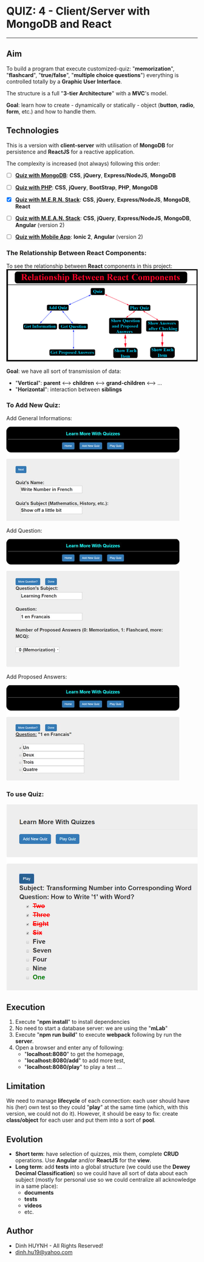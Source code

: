 # QUIZ: 4 - Client/Server with MongoDB and React
---

## Aim
To build a program that execute customized-quiz: "**memorization**", "**flashcard**", "**true/false**", "**multiple choice questions**") everything is controlled totally by a **Graphic User Interface**.

The structure is a full "**3-tier Architecture**" with a **MVC**'s model.

**Goal**: learn how to create - dynamically or statically - object (**button**, **radio**, **form**, etc.) and how to handle them.

## Technologies
This is a version with **client-server** with utilisation of **MongoDB** for persistence and **ReactJS** for a reactive application.

The complexity is increased (not always) following this order:

- [ ] [**Quiz with MongoDB**](https://github.com/DinhLeGaulois/quiz_clientServer_MongoDB): **CSS**, **jQuery**, **Express/NodeJS**, **MongoDB**
- [ ] [**Quiz with PHP**](https://github.com/DinhLeGaulois/quiz_PHP): **CSS**, **jQuery**, **BootStrap**, **PHP**, **MongoDB**
- [x] [**Quiz with M.E.R.N. Stack**](https://github.com/DinhLeGaulois/quiz_clientServer_MongoDB_React): **CSS**, **jQuery**, **Express/NodeJS**, **MongoDB**, **React**
- [ ] [**Quiz with M.E.A.N. Stack**](https://github.com/DinhLeGaulois/quiz_clientServer_MongoDB_Angular): **CSS**, **jQuery**, **Express/NodeJS**, **MongoDB**, **Angular** (version 2)
- [ ] [**Quiz with Mobile App**](https://github.com/DinhLeGaulois/quiz_MobileApp): **Ionic 2**, **Angular** (version 2)


### The Relationship Between React Components:

To see the relationship between **React** components in this project:
![alt text](public/assets/img/reactComponents.jpg)

**Goal**: we have all sort of transmission of data:

* "**Vertical**": **parent** <--> **children** <--> **grand-children** <--> ...
* "**Horizontal**": interaction between **siblings**



### To Add New **Quiz**:

Add General Informations:

![alt text](public/assets/img/add-1.jpg)

Add Question:

![alt text](public/assets/img/add-2.jpg)

Add Proposed Answers:

![alt text](public/assets/img/add-3.jpg)

### To use **Quiz**:

![alt text](public/assets/img/quizing.jpg)
 
## Execution
1. Execute "**npm install**" to install dependencies
2. No need to start a database server: we are using the "**mLab**"
3. Execute "**npm run build**" to execute **webpack** following by run the **server**.
4. Open a browser and enter any of following:
	* "**localhost:8080**" to get the homepage,
	* "**localhost:8080/add**" to add more test,
	* "**localhost:8080/play**" to play a test ...

## Limitation
We need to manage **lifecycle** of each connection: each user should have his (her) own test so they could "**play**" at the same time (which, with this version, we could not do it). However, it should be easy to fix: create **class/object** for each user and put them into a sort of **pool**.

## Evolution
* **Short term**: have selection of quizzes, mix them, complete **CRUD** operations. Use **Angular** and/or **ReactJS** for the **view**.
* **Long term**: add **tests** into a global structure (we could use the **Dewey Decimal Classification**) so we could have all sort of data about each subject (mostly for personal use so we could centralize all acknowledge in a same place): 
	- **documents**
	- **tests**
	- **videos**
	- etc.

## Author
* Dinh HUYNH - All Rights Reserved!
* dinh.hu19@yahoo.com

